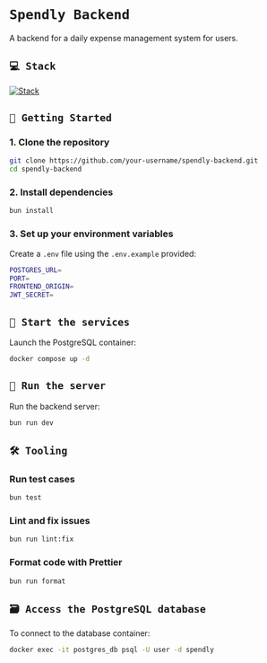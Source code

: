 # `Spendly Backend`
A backend for a daily expense management system for users.

## `💻 Stack`
[![Stack](https://skillicons.dev/icons?i=ts,nodejs,bun,postgres,docker)](https://skillicons.dev)

## `🏁 Getting Started`

### 1. Clone the repository

```sh
git clone https://github.com/your-username/spendly-backend.git
cd spendly-backend
```

### 2. Install dependencies
```sh
bun install
```

### 3. Set up your environment variables
Create a `.env` file using the `.env.example` provided:
```sh
POSTGRES_URL=
PORT=
FRONTEND_ORIGIN=
JWT_SECRET=
```

## `🐳 Start the services`
Launch the PostgreSQL container:
```sh
docker compose up -d
```

## `🚀 Run the server`
Run the backend server:
```sh
bun run dev
```

## `🛠️ Tooling`
### Run test cases
```sh
bun test
```

### Lint and fix issues
```sh
bun run lint:fix
```

### Format code with Prettier
```sh
bun run format
```

## `🗃️ Access the PostgreSQL database`
To connect to the database container:
```sh
docker exec -it postgres_db psql -U user -d spendly
```
